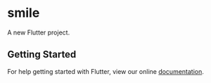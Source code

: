 # smile

A new Flutter project.

## Getting Started

For help getting started with Flutter, view our online
[documentation](https://flutter.io/).
